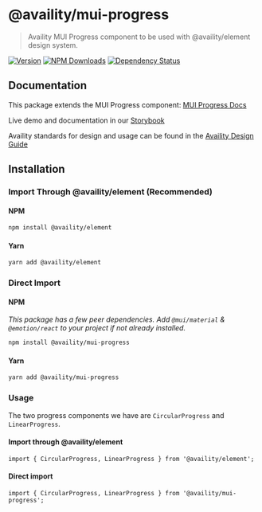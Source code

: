 # @availity/mui-progress

> Availity MUI Progress component to be used with @availity/element design system.

[![Version](https://img.shields.io/npm/v/@availity/mui-progress.svg?style=for-the-badge)](https://www.npmjs.com/package/@availity/mui-progress)
[![NPM Downloads](https://img.shields.io/npm/dt/@availity/mui-progress.svg?style=for-the-badge)](https://www.npmjs.com/package/@availity/mui-progress)
[![Dependency Status](https://img.shields.io/librariesio/release/npm/@availity/mui-progress?style=for-the-badge)](https://github.com/Availity/element/blob/main/packages/mui-progress/package.json)

## Documentation

This package extends the MUI Progress component: [MUI Progress Docs](https://mui.com/components/progress/)

Live demo and documentation in our [Storybook](https://availity.github.io/element/?path=/docs/components-progress-introduction--docs)

Availity standards for design and usage can be found in the [Availity Design Guide](https://design.availity.com/2e36e50c7)

## Installation

### Import Through @availity/element (Recommended)

#### NPM

```bash
npm install @availity/element
```

#### Yarn

```bash
yarn add @availity/element
```

### Direct Import

#### NPM

_This package has a few peer dependencies. Add `@mui/material` & `@emotion/react` to your project if not already installed._

```bash
npm install @availity/mui-progress
```

#### Yarn

```bash
yarn add @availity/mui-progress
```

### Usage

The two progress components we have are `CircularProgress` and `LinearProgress`.

#### Import through @availity/element

```tsx
import { CircularProgress, LinearProgress } from '@availity/element';
```

#### Direct import

```tsx
import { CircularProgress, LinearProgress } from '@availity/mui-progress';
```

